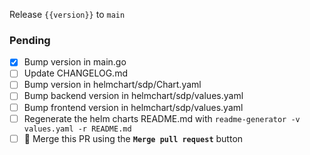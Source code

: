Release `{{version}}` to `main`

### Pending

- [x] Bump version in main.go
- [ ] Update CHANGELOG.md
- [ ] Bump version in helmchart/sdp/Chart.yaml
- [ ] Bump backend version in helmchart/sdp/values.yaml
- [ ] Bump frontend version in helmchart/sdp/values.yaml
- [ ] Regenerate the helm charts README.md with `readme-generator -v values.yaml -r README.md`
- [ ] 🚨 Merge this PR using the **`Merge pull request`** button
